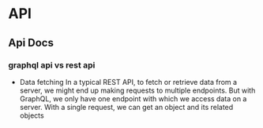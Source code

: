 # API
##  Api Docs

###  graphql api vs rest api

*  Data fetching
In a typical REST API, to fetch or retrieve data from a server, we might end up making requests to multiple endpoints. But with GraphQL, we only have one endpoint with which we access data on a server. With a single request, we can get an object and its related objects
